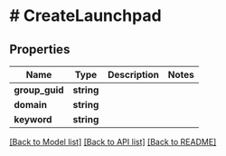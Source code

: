 # # CreateLaunchpad

## Properties

Name | Type | Description | Notes
------------ | ------------- | ------------- | -------------
**group_guid** | **string** |  |
**domain** | **string** |  |
**keyword** | **string** |  |

[[Back to Model list]](../../README.md#models) [[Back to API list]](../../README.md#endpoints) [[Back to README]](../../README.md)
